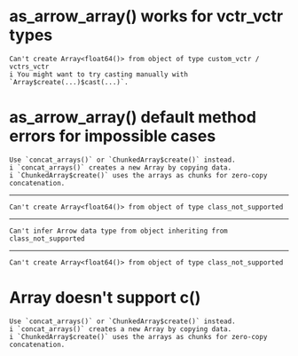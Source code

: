# as_arrow_array() works for vctr_vctr types

    Can't create Array<float64()> from object of type custom_vctr / vctrs_vctr
    i You might want to try casting manually with `Array$create(...)$cast(...)`.

# as_arrow_array() default method errors for impossible cases

    Use `concat_arrays()` or `ChunkedArray$create()` instead.
    i `concat_arrays()` creates a new Array by copying data.
    i `ChunkedArray$create()` uses the arrays as chunks for zero-copy concatenation.

---

    Can't create Array<float64()> from object of type class_not_supported

---

    Can't infer Arrow data type from object inheriting from class_not_supported

---

    Can't create Array<float64()> from object of type class_not_supported

# Array doesn't support c()

    Use `concat_arrays()` or `ChunkedArray$create()` instead.
    i `concat_arrays()` creates a new Array by copying data.
    i `ChunkedArray$create()` uses the arrays as chunks for zero-copy concatenation.

